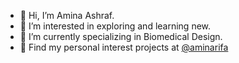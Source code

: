- 👋 Hi, I’m Amina Ashraf.
- 👀 I’m interested in exploring and learning new.
- 🌱 I’m currently specializing in Biomedical Design.
- 💞️ Find my personal interest projects at [@aminarifa](https://github.com/aminarifa)


<!---
aminarifa/aminarifa is a ✨ special ✨ repository because its `README.md` (this file) appears on your GitHub profile.
You can click the Preview link to take a look at your changes.
--->

